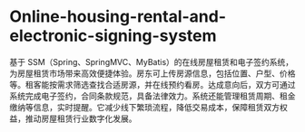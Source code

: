 # Online-housing-rental-and-electronic-signing-system
基于 SSM（Spring、SpringMVC、MyBatis）的在线房屋租赁和电子签约系统，为房屋租赁市场带来高效便捷体验。房东可上传房源信息，包括位置、户型、价格等。租客能按需求筛选查找合适房源，并在线预约看房。达成意向后，双方可通过系统完成电子签约，合同条款规范，具备法律效力。系统还能管理租赁周期、租金缴纳等信息，实时提醒。它减少线下繁琐流程，降低交易成本，保障租赁双方权益，推动房屋租赁行业数字化发展。 
